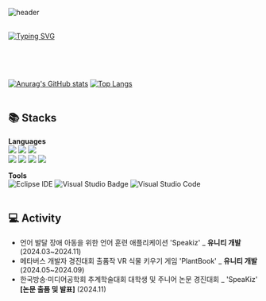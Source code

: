 ![header](https://capsule-render.vercel.app/api?type=Wave&color=A3AFD6&height=130)
<br><br>

  
[![Typing SVG](https://readme-typing-svg.herokuapp.com?font=Sriracha&color=9D9ED2&size=43&center=false&vCenter=false&width=600&height=110&lines=%E3%80%80Yejin's+Github%2C+Welcome🙌%E3%80%80)](https://git.io/typing-svg)

<div align="left">
<br><br><br>

[![Anurag's GitHub stats](https://github-readme-stats.vercel.app/api?username=yeeJin227)](https://github.com/yeeJin227/github-readme-stats)
[![Top Langs](https://github-readme-stats.vercel.app/api/top-langs/?username=yeeJin227&layout=compact)](https://github.com/yeeJin227/github-readme-stats)
<br>
<br>


## 📚 Stacks

**Languages**
<br> 
<img src="https://img.shields.io/badge/Java-007396?style=for-the-badge&logo=Java&logoColor=white"/> 
<img src="https://img.shields.io/badge/SpringBoot-6DB33F?style=for-the-badge&logo=SpringBoot&logoColor=white"/> 
<img src="https://img.shields.io/badge/MySQL-4479A1?style=for-the-badge&logo=MySQL&logoColor=white"/>  
<img src="https://img.shields.io/badge/Python-3766AB?style=flat-square&logo=Python&logoColor=white"/>
<img src="https://img.shields.io/badge/Django-092E20?style=flat-square&logo=Django&logoColor=white"/>
<img src="https://img.shields.io/badge/unity-%23000000.svg?style=flat-square&logo=unity&logoColor=white">
<img src="https://img.shields.io/badge/c%23-%23239120.svg?style=flat-square&logo=c-sharp&logoColor=white">

**Tools**
<br> 
![Eclipse IDE](https://img.shields.io/badge/Eclipse%20IDE-2C2255.svg?&style=for-the-badge&logo=Eclipse%20IDE&logoColor=white)
<img src="https://img.shields.io/badge/Visual%20Studio-5C2D91.svg?style=for-the-badge&logo=visual-studio&logoColor=white" alt="Visual Studio Badge">
![Visual Studio Code](https://img.shields.io/badge/Visual%20Studio%20Code-007ACC.svg?&style=for-the-badge&logo=Visual%20Studio%20Code&logoColor=white)
<br>
<br> 
## 💻 Activity

- 언어 발달 장애 아동을 위한 언어 훈련 애플리케이션 'Speakiz' _ **유니티 개발** (2024.03~2024.11)
- 메타버스 개발자 경진대회 출품작 VR 식물 키우기 게임 'PlantBook' _ **유니티 개발** (2024.05~2024.09)
- 한국방송·미디어공학회 추계학술대회 대학생 및 주니어 논문 경진대회 _ 'SpeaKiz' **[논문 출품 및 발표]** (2024.11)

<br>


